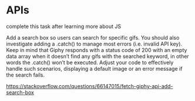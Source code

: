 # APIs
complete this task after learning more about JS

Add a search box so users can search for specific gifs. You should also investigate adding a .catch() to manage most errors (i.e. invalid API key). Keep in mind that Giphy responds with a status code of 200 with an empty data array when it doesn’t find any gifs with the searched keyword, in other words the .catch() won’t be executed. Adjust your code to effectively handle such scenarios, displaying a default image or an error message if the search fails.

https://stackoverflow.com/questions/66147015/fetch-giphy-api-add-search-box